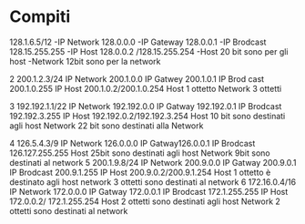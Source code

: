 # Compiti
128.1.6.5/12 
-IP Network 128.0.0.0
-IP Gateway 128.0.0.1
-IP Brodcast 128.15.255.255
-IP Host 128.0.0.2 /128.15.255.254
-Host 20 bit sono per gli host
-Network  12bit sono per la network 

2
200.1.2.3/24
IP Network 200.1.0.0
IP Gatwey 200.1.0.1
IP Brod cast 200.1.0.255
IP Host 200.1.0.2/200.1.0.254
Host 1 ottetto
Network 3 ottetti

3
192.192.1.1/22
IP Network 192.192.0.0
IP Gatway 192.192.0.1
IP Brodcast 192.192.3.255
IP Host 192.192.0.2/192.192.3.254
Host 10 bit sono destinati agli host
Network 22 bit sono destinati alla Network

4
126.5.4.3/9
IP Network 126.0.0.0
IP Gatway126.0.0.1
IP Brodcast 126.127.255.255
Host 25bit sono destinati agli host
Network 9bit sono destinati al network
5
200.1.9.8/24
IP Network 200.9.0.0
IP Gatway 200.9.0.1
IP Brodcast 200.9.1.255
IP Host 200.9.0.2/200.9.1.254
Host 1 ottetto è destinato agli host
network 3 ottetti sono destinati al network
6
172.16.0.4/16
IP Network 172.0.0.0
IP Gatway 172.0.0.1
IP Brodcast 172.1.255.255
IP Host 172.0.0.2/ 172.1.255.254
Host 2 ottetti sono destinati agli host
Network 2 ottetti sono destinati al network
